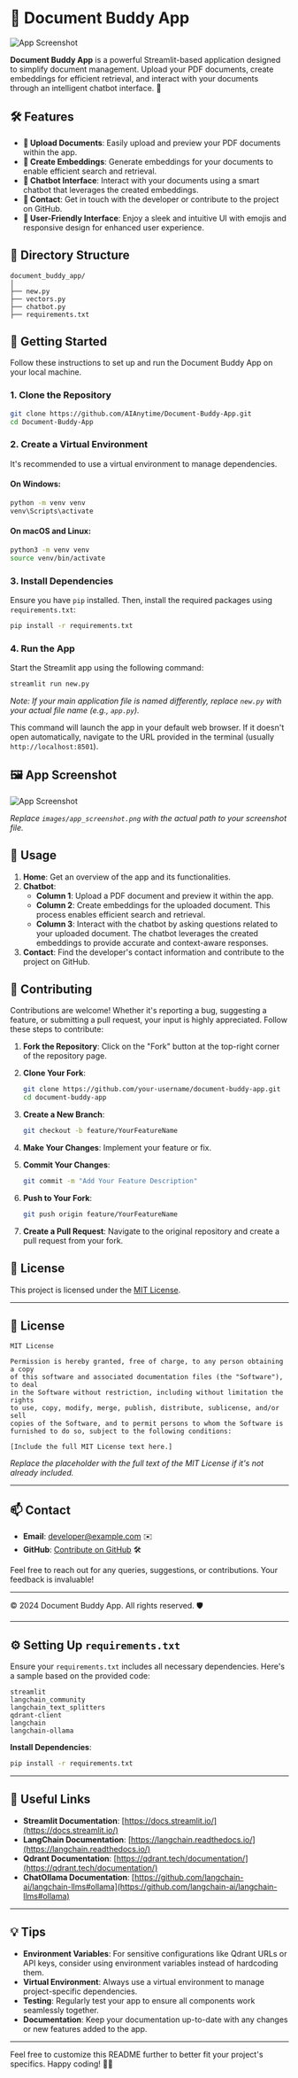 # 📄 Document Buddy App

![App Screenshot](images/app_screenshot.png)

**Document Buddy App** is a powerful Streamlit-based application designed to simplify document management. Upload your PDF documents, create embeddings for efficient retrieval, and interact with your documents through an intelligent chatbot interface. 🚀

## 🛠️ Features

- **📂 Upload Documents**: Easily upload and preview your PDF documents within the app.
- **🧠 Create Embeddings**: Generate embeddings for your documents to enable efficient search and retrieval.
- **🤖 Chatbot Interface**: Interact with your documents using a smart chatbot that leverages the created embeddings.
- **📧 Contact**: Get in touch with the developer or contribute to the project on GitHub.
- **🌟 User-Friendly Interface**: Enjoy a sleek and intuitive UI with emojis and responsive design for enhanced user experience.

## 📁 Directory Structure

```
document_buddy_app/
│
├── new.py
├── vectors.py
├── chatbot.py
├── requirements.txt

```

## 🚀 Getting Started

Follow these instructions to set up and run the Document Buddy App on your local machine.

### 1. Clone the Repository

```bash
git clone https://github.com/AIAnytime/Document-Buddy-App.git
cd Document-Buddy-App
```

### 2. Create a Virtual Environment

It's recommended to use a virtual environment to manage dependencies.

#### On Windows:

```bash
python -m venv venv
venv\Scripts\activate
```

#### On macOS and Linux:

```bash
python3 -m venv venv
source venv/bin/activate
```

### 3. Install Dependencies

Ensure you have `pip` installed. Then, install the required packages using `requirements.txt`:

```bash
pip install -r requirements.txt
```

### 4. Run the App

Start the Streamlit app using the following command:

```bash
streamlit run new.py
```

*Note: If your main application file is named differently, replace `new.py` with your actual file name (e.g., `app.py`).*

This command will launch the app in your default web browser. If it doesn't open automatically, navigate to the URL provided in the terminal (usually `http://localhost:8501`).

## 🖼️ App Screenshot

![App Screenshot](images/app_screenshot.png)

*Replace `images/app_screenshot.png` with the actual path to your screenshot file.*

## 📝 Usage

1. **Home**: Get an overview of the app and its functionalities.
2. **Chatbot**:
   - **Column 1**: Upload a PDF document and preview it within the app.
   - **Column 2**: Create embeddings for the uploaded document. This process enables efficient search and retrieval.
   - **Column 3**: Interact with the chatbot by asking questions related to your uploaded document. The chatbot leverages the created embeddings to provide accurate and context-aware responses.
3. **Contact**: Find the developer's contact information and contribute to the project on GitHub.

## 🤝 Contributing

Contributions are welcome! Whether it's reporting a bug, suggesting a feature, or submitting a pull request, your input is highly appreciated. Follow these steps to contribute:

1. **Fork the Repository**: Click on the "Fork" button at the top-right corner of the repository page.
2. **Clone Your Fork**:

    ```bash
    git clone https://github.com/your-username/document-buddy-app.git
    cd document-buddy-app
    ```

3. **Create a New Branch**:

    ```bash
    git checkout -b feature/YourFeatureName
    ```

4. **Make Your Changes**: Implement your feature or fix.
5. **Commit Your Changes**:

    ```bash
    git commit -m "Add Your Feature Description"
    ```

6. **Push to Your Fork**:

    ```bash
    git push origin feature/YourFeatureName
    ```

7. **Create a Pull Request**: Navigate to the original repository and create a pull request from your fork.

## 📄 License

This project is licensed under the [MIT License](LICENSE).

---

## 📝 License

```
MIT License

Permission is hereby granted, free of charge, to any person obtaining a copy
of this software and associated documentation files (the "Software"), to deal
in the Software without restriction, including without limitation the rights
to use, copy, modify, merge, publish, distribute, sublicense, and/or sell
copies of the Software, and to permit persons to whom the Software is
furnished to do so, subject to the following conditions:

[Include the full MIT License text here.]

```

*Replace the placeholder with the full text of the MIT License if it's not already included.*

---

## 📫 Contact

- **Email**: [developer@example.com](mailto:developer@example.com) ✉️
- **GitHub**: [Contribute on GitHub](https://github.com/your-username/document-buddy-app) 🛠️

Feel free to reach out for any queries, suggestions, or contributions. Your feedback is invaluable!

---

© 2024 Document Buddy App. All rights reserved. 🛡️

---

## ⚙️ Setting Up `requirements.txt`

Ensure your `requirements.txt` includes all necessary dependencies. Here's a sample based on the provided code:

```
streamlit
langchain_community
langchain_text_splitters
qdrant-client
langchain
langchain-ollama
```

**Install Dependencies**:

```bash
pip install -r requirements.txt
```

---

## 🔗 Useful Links

- **Streamlit Documentation**: [https://docs.streamlit.io/](https://docs.streamlit.io/)
- **LangChain Documentation**: [https://langchain.readthedocs.io/](https://langchain.readthedocs.io/)
- **Qdrant Documentation**: [https://qdrant.tech/documentation/](https://qdrant.tech/documentation/)
- **ChatOllama Documentation**: [https://github.com/langchain-ai/langchain-llms#ollama](https://github.com/langchain-ai/langchain-llms#ollama)

---

## 💡 Tips

- **Environment Variables**: For sensitive configurations like Qdrant URLs or API keys, consider using environment variables instead of hardcoding them.
- **Virtual Environment**: Always use a virtual environment to manage project-specific dependencies.
- **Testing**: Regularly test your app to ensure all components work seamlessly together.
- **Documentation**: Keep your documentation up-to-date with any changes or new features added to the app.

---

Feel free to customize this README further to better fit your project's specifics. Happy coding! 🚀✨
